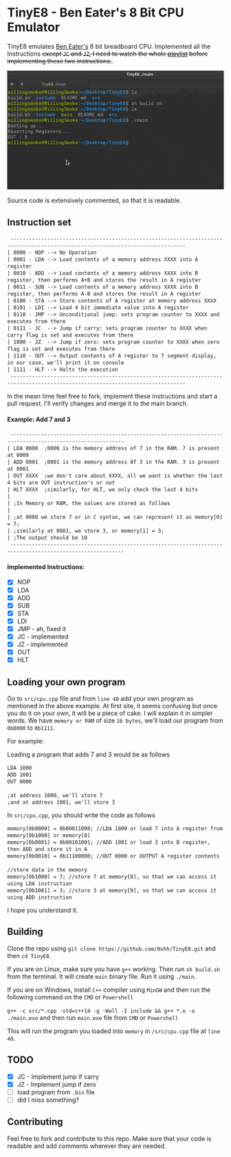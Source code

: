
# TinyE8 - Ben Eater's 8 Bit CPU Emulator

TinyE8 emulates [Ben Eater's](https://www.youtube.com/channel/UCS0N5baNlQWJCUrhCEo8WlA) 8 bit breadboard CPU. Implemented all the Instructions ~~except `JC` and `JZ`, I need to watch the whole [playlist](https://www.youtube.com/playlist?list=PLowKtXNTBypGqImE405J2565dvjafglHU) before implementing these two instructions.~~.

![screenshot](https://github.com/0xhh/TinyE8/blob/main/screenshot.png)

Source code is extensively commented, so that it is readable.

## Instruction set
```
 -------------------------------------------------------------------------------------------------------------------------------
| 0000 - NOP --> No Operation
| 0001 - LDA --> Load contents of a memory address XXXX into A register
| 0010 - ADD --> Load contents of a memory address XXXX into B register, then performs A+B and stores the result in A register
| 0011 - SUB --> Load contents of a memory address XXXX into B register, then performs A-B and stores the result in A register
| 0100 - STA --> Store contents of A register at memory address XXXX
| 0101 - LDI --> Load 4 bit immediate value into A register
| 0110 - JMP --> Unconditional jump: sets program counter to XXXX and executes from there
| 0111 - JC  --> Jump if carry: sets program counter to XXXX when carry flag is set and executes from there
| 1000 - JZ  --> Jump if zero: sets program counter to XXXX when zero flag is set and executes from there
| 1110 - OUT --> Output contents of A register to 7 segment display, in our case, we'll print it on console
| 1111 - HLT --> Halts the execution
 -------------------------------------------------------------------------------------------------------------------------------
```

In the mean time feel free to fork, implement these instructions and start a pull request. I'll verify changes and merge it to the main branch.

#### Example: Add 7 and 3
```
 -----------------------------------------------------------------------------------------------------------
| LDA 0000	;0000 is the memory address of 7 in the RAM. 7 is present at 0000
| ADD 0001	;0001 is the memory address 0f 3 in the RAM. 3 is present at 0001	
| OUT XXXX	;we don't care about XXXX, all we want is whether the last 4 bits are OUT instruction's or not
| HLT XXXX	;similarly, for HLT, we only check the last 4 bits	
|
| ;In Memory or RAM, the values are stored as follows
|	
| ;at 0000 we store 7 or in C syntax, we can represent it as memory[0] = 7;
| ;similarly at 0001, we store 3, or memory[1] = 3;
| ;The output should be 10
 ----------------------------------------------------------------------------------------------------------- 
```

#### Implemented Instructions:
- [x] NOP
- [x] LDA
- [x] ADD
- [x] SUB
- [x] STA
- [x] LDI
- [x] JMP - ah, fixed it
- [x] JC  - implemented
- [x] JZ  - implemented
- [x] OUT
- [x] HLT

## Loading your own program
Go to `src/cpu.cpp` file and from `line 40` add your own program as mentioned in the above example. At first site, it seems confusing but once you do it on your own, it will be a piece of cake. I will explain it in simpler words. We have `memory or RAM` of size `16 bytes`, we'll load our program from `0b0000` to `0b1111`.

For example:

Loading a program that adds 7 and 3 would be as follows
```
LDA 1000
ADD 1001
OUT 0000

;at address 1000, we'll store 7
;and at address 1001, we'll store 3
```
In `src/cpu.cpp`, you should write the code as follows
```
memory[0b0000] = 0b00011000; //LDA 1000 or load 7 into A register from memory[0b1000] or memory[8]
memory[0b0001] = 0b00101001; //ADD 1001 or load 3 into B register, then ADD and store it in A
memory[0b0010] = 0b11100000; //OUT 0000 or OUTPUT A register contents

//store data in the memory
memory[0b1000] = 7; //store 7 at memory[8], so that we can access it using LDA instruction
memory[0b1001] = 3; //store 3 at memory[9], so that we can access it using ADD instruction
```
I hope you understand it.

## Building
Clone the repo using `git clone https://github.com/0xhh/TinyE8.git` and then `cd TinyE8`.

If you are on Linux, make sure you have `g++` working. Then run `sh build.sh` from the terminal.
It will create `main` binary file. Run it using `./main`.

If you are on Windows, install `C++` compiler using `MinGW` and then run the following command on the `CMD` or `Powershell`

`g++ -c src/*.cpp -std=c++14 -g -Wall -I include && g++ *.o -o ./main.exe` and then run `main.exe` file from `CMD` or `Powershell`

This will run the program you loaded into `memory` in `/src/cpu.cpp` file at `line 40`.

## TODO
- [x] JC - Implement jump if carry
- [x] JZ - Implement jump if zero
- [ ] load program from `.bin` file
- [ ] did I miss something?

## Contributing
Feel free to fork and contribute to this repo. Make sure that your code is readable and add comments wherever they are needed.
